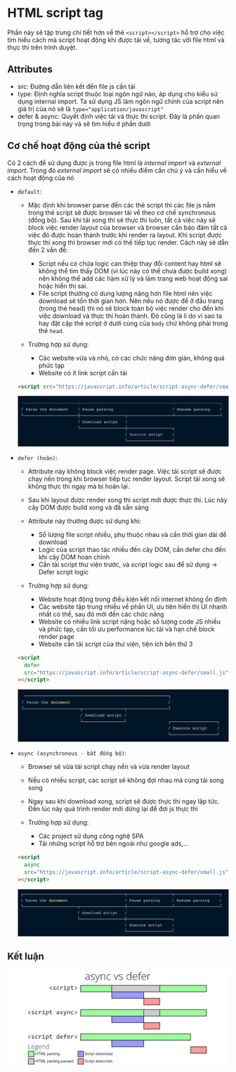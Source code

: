 # HTML script tag

Phần này sẽ tập trung chi tiết hơn về thẻ `<script></script>` hỗ trợ cho việc tìm hiểu cách mà script hoạt động khi được tải về, tương tác với file html và thực thi trên trình duyệt.

## Attributes

- src: Đường dẫn liên kết đến file js cần tải
- type: Định nghĩa script thuộc loại ngôn ngữ nào, áp dụng cho kiểu sử dụng internal import. Ta sử dụng JS làm ngôn ngữ chính của script nên giá trị của nó sẽ là `type="application/javascript"`
- defer & async: Quyết định việc tải và thực thi script. Đây là phần quan trọng trong bài này và sẽ tìm hiểu ở phần dưới

## Cơ chế hoạt động của thẻ script

Có 2 cách để sử dụng được js trong file html là _internal import_ và _external import_. Trong đó _external import_ sẽ có nhiều điểm cần chú ý và cần hiểu về cách hoạt động của nó

- `default`:

  - Mặc định khi browser parse đến các thẻ script thì các file js nằm trong thẻ script sẽ được browser tải về theo cơ chế synchronous (đồng bộ). Sau khi tải xong thì sẽ thực thi luôn, tất cả việc này sẽ block việc render layout của browser và browser cần bảo đảm tất cả việc đó được hoàn thành trước khi render ra layout. Khi script được thực thi xong thì browser mới có thể tiếp tục render. Cách này sẽ dẫn đến 2 vấn đề:

    - Script nếu có chứa logic can thiệp thay đổi content hay html sẽ không thể tìm thấy DOM (vì lúc này có thể chưa được build xong) nên không thể add các hàm xử lý và làm trang web hoạt động sai hoặc hiển thị sai.
    - File script thường có dung lượng nặng hơn file html nên việc download sẽ tốn thời gian hơn. Nên nếu nó được để ở đầu trang (trong thẻ head) thì nó sẽ block toàn bộ việc render cho đến khi việc download và thực thi hoàn thành. Đó cũng là lí do vì sao ta hay đặt cặp thẻ script ở dưới cùng của `body` chứ không phải trong thẻ `head`.

  - Trường hợp sử dụng:
    - Các website vừa và nhỏ, có các chức năng đơn giản, không quá phức tạp
    - Website có ít link script cần tải

  ```html
  <script src="https://javascript.info/article/script-async-defer/small.js"></script>
  ```

  ![](../images/load-script-default.png)

- `defer (hoãn)`:

  - Attribute này không block việc render page. Việc tải script sẽ được chạy nền trong khi browser tiếp tục render layout. Script tải xong sẽ không thực thi ngay mà bị hoãn lại.

  - Sau khi layout được render xong thì script mới được thực thi. Lúc này cây DOM được build xong và đã sẵn sàng

  - Attribute này thường được sử dụng khi:

    - Số lượng file script nhiều, phụ thuộc nhau và cần thời gian dài để download
    - Logic của script thao tác nhiều đến cây DOM, cần defer cho đến khi cây DOM hoàn chỉnh
    - Cần tải script thư viện trước, và script logic sau để sử dụng -> Defer script logic

  - Trường hợp sử dụng:
    - Website hoạt động trong điều kiện kết nối internet không ổn định
    - Các website tập trung nhiều về phần UI, ưu tiên hiển thị UI nhanh nhất có thể, sau đó mới đến các chức năng
    - Website có nhiều link script nặng hoặc số lượng code JS nhiều và phức tạp, cần tối ưu performance lúc tải và hạn chế block render page
    - Website cần tải script của thư viện, tiện ích bên thứ 3

  ```html
  <script
    defer
    src="https://javascript.info/article/script-async-defer/small.js"
  ></script>
  ```

  ![](../images/load-script-defer.png)

- `async (asynchronous - bất đồng bộ)`:

  - Browser sẽ vừa tải script chạy nền và vừa render layout
  - Nếu có nhiều script, các script sẽ không đợi nhau mà cùng tải song song
  - Ngay sau khi download xong, script sẽ được thực thi ngay lập tức. Đến lúc này quá trình render mới dừng lại để đợi js thực thi
  - Trường hợp sử dụng:

    - Các project sử dụng công nghệ SPA
    - Tải những script hỗ trợ bên ngoài như google ads,...

  ```html
  <script
    async
    src="https://javascript.info/article/script-async-defer/small.js"
  ></script>
  ```

  ![](../images/load-script-async.png)

## Kết luận

![](../images/general-script-load.png)
